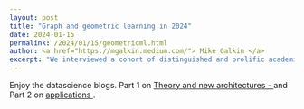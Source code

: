 ```yaml
---
layout: post
title: "Graph and geometric learning in 2024"
date: 2024-01-15
permalink: /2024/01/15/geometricml.html
author: <a href="https://mgalkin.medium.com/"> Mike Galkin </a>
excerpt: "We interviewed a cohort of distinguished and prolific academic and industrial experts in an attempt to summarise the highlights of the past year and predict what is in store for 2024. Past 2023 was so ripe with results that we had to break this post into two parts. This is Part I focusing on theory & new architectures, see also Part II on applications.... "  
---
```



Enjoy the datascience blogs. Part 1 on <a href="https://towardsdatascience.com/graph-geometric-ml-in-2024-where-we-are-and-whats-next-part-i-theory-architectures-3af5d38376e1"> Theory and new architectures -  </a> and Part 2 on <a href="https://towardsdatascience.com/graph-geometric-ml-in-2024-where-we-are-and-whats-next-part-ii-applications-1ed786f7bf63"> applications </a>. 






